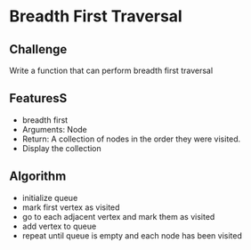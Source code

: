 # Breadth First Traversal

## Challenge
Write a function that can perform breadth first traversal

## FeaturesS
- breadth first
- Arguments: Node
- Return: A collection of nodes in the order they were visited.
- Display the collection

## Algorithm
- initialize queue
- mark first vertex as visited
- go to each adjacent vertex and mark them as visited
- add vertex to queue
- repeat until queue is empty and each node has been visited